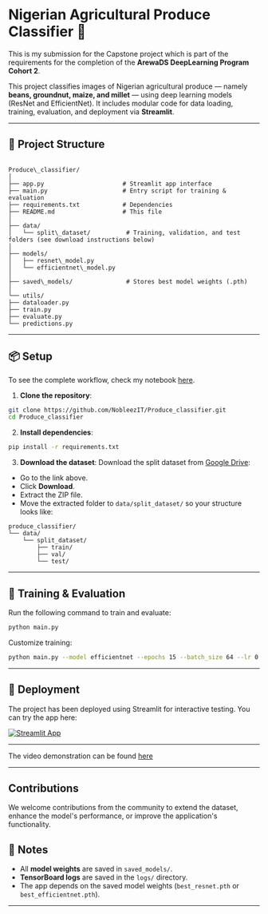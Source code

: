 # Nigerian Agricultural Produce Classifier 🌾

This is my submission for the Capstone project which is part of the requirements for the completion of the **ArewaDS DeepLearning Program Cohort 2**.

This project classifies images of Nigerian agricultural produce — namely **beans, groundnut, maize, and millet** — using deep learning models (ResNet and EfficientNet). It includes modular code for data loading, training, evaluation, and deployment via **Streamlit**.

---

## 📁 Project Structure

```

Produce\_classifier/
│
├── app.py                      # Streamlit app interface
├── main.py                     # Entry script for training & evaluation
├── requirements.txt            # Dependencies
├── README.md                   # This file
│
├── data/
│   └── split\_dataset/          # Training, validation, and test folders (see download instructions below)
│
├── models/
│   ├── resnet\_model.py
│   └── efficientnet\_model.py
│
├── saved\_models/               # Stores best model weights (.pth)
│
└── utils/
├── dataloader.py
├── train.py
├── evaluate.py
└── predictions.py

````

---

## 📦 Setup

To see the complete workflow, check my notebook [here](https://github.com/NobleezIT/Deeplearning_project/blob/main/Executionfile.ipynb).

1. **Clone the repository**:
```bash
git clone https://github.com/NobleezIT/Produce_classifier.git
cd Produce_classifier
````

2. **Install dependencies**:

```bash
pip install -r requirements.txt
```

3. **Download the dataset**:
   Download the split dataset from [Google Drive](https://drive.google.com/file/d/1Q2VE5lTBEd_-0BnVUBZLatOYqc-WDznn/view?usp=sharing):

* Go to the link above.
* Click **Download**.
* Extract the ZIP file.
* Move the extracted folder to `data/split_dataset/` so your structure looks like:

```
produce_classifier/
└── data/
    └── split_dataset/
        ├── train/
        ├── val/
        └── test/
```

---

## 🚀 Training & Evaluation

Run the following command to train and evaluate:

```bash
python main.py
```

Customize training:

```bash
python main.py --model efficientnet --epochs 15 --batch_size 64 --lr 0.0005 --data_dir data/split_dataset
```

---

## 🎨 Deployment

The project has been deployed using Streamlit for interactive testing. You can try the app here:

[![Streamlit App](https://img.shields.io/badge/Streamlit-App-green?logo=streamlit)](https://appuceclassifier-iwm7gakz5j2frwqxyhbunp.streamlit.app/)


---
The video demonstration can be found [here](https://youtu.be/6V7sUWZ9AMs?si=POkHm9dNFIVtrFQP)

---
Contributions
---
We welcome contributions from the community to extend the dataset, enhance the model's performance, or improve the application's functionality.
## 📌 Notes

* All **model weights** are saved in `saved_models/`.
* **TensorBoard logs** are saved in the `logs/` directory.
* The app depends on the saved model weights (`best_resnet.pth` or `best_efficientnet.pth`).

---

